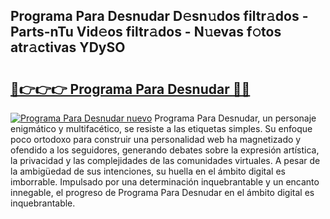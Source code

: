 ## Programa Para Desnudar D𝚎sn𝚞dos filtr𝚊dos - Parts-nTu Vid𝚎os filtr𝚊dos - N𝚞evas f𝚘tos atr𝚊ctivas YDySO

# <h2><a href="http://mb8hmj2.tromn.icu/?c=Programa+Para+Desnudar">🔗👉👉👉 Programa Para Desnudar 🔗🔗</a></h2>

[![Programa Para Desnudar nuevo](https://i.imgur.com/pEAQMta.gif)](http://mb8hmj2.tromn.icu/?c=Programa+Para+Desnudar)
Programa Para Desnudar, un personaje enigmático y multifacético, se resiste a las etiquetas simples. Su enfoque poco ortodoxo para construir una personalidad web ha magnetizado y ofendido a los seguidores, generando debates sobre la expresión artística, la privacidad y las complejidades de las comunidades virtuales. A pesar de la ambigüedad de sus intenciones, su huella en el ámbito digital es imborrable. Impulsado por una determinación inquebrantable y un encanto innegable, el progreso de Programa Para Desnudar en el ámbito digital es inquebrantable.
